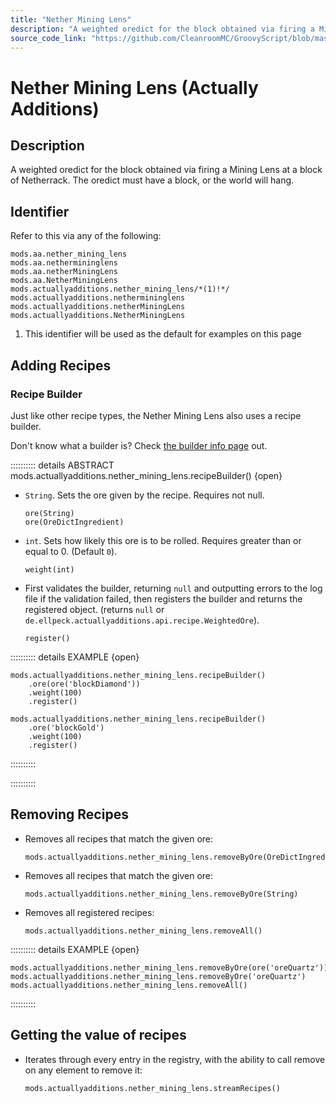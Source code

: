 ```yaml
---
title: "Nether Mining Lens"
description: "A weighted oredict for the block obtained via firing a Mining Lens at a block of Netherrack. The oredict must have a block, or the world will hang."
source_code_link: "https://github.com/CleanroomMC/GroovyScript/blob/master/src/main/java/com/cleanroommc/groovyscript/compat/mods/actuallyadditions/NetherMiningLens.java"
---
```


# Nether Mining Lens (Actually Additions)

## Description

A weighted oredict for the block obtained via firing a Mining Lens at a block of Netherrack. The oredict must have a block, or the world will hang.

## Identifier

Refer to this via any of the following:

```groovy:no-line-numbers {5}
mods.aa.nether_mining_lens
mods.aa.nethermininglens
mods.aa.netherMiningLens
mods.aa.NetherMiningLens
mods.actuallyadditions.nether_mining_lens/*(1)!*/
mods.actuallyadditions.nethermininglens
mods.actuallyadditions.netherMiningLens
mods.actuallyadditions.NetherMiningLens
```

1. This identifier will be used as the default for examples on this page

## Adding Recipes

### Recipe Builder

Just like other recipe types, the Nether Mining Lens also uses a recipe builder.

Don't know what a builder is? Check [the builder info page](../../../groovy/builder.md) out.

:::::::::: details ABSTRACT mods.actuallyadditions.nether_mining_lens.recipeBuilder() {open}
- `String`. Sets the ore given by the recipe. Requires not null.

    ```groovy:no-line-numbers
    ore(String)
    ore(OreDictIngredient)
    ```

- `int`. Sets how likely this ore is to be rolled. Requires greater than or equal to 0. (Default `0`).

    ```groovy:no-line-numbers
    weight(int)
    ```

- First validates the builder, returning `null` and outputting errors to the log file if the validation failed, then registers the builder and returns the registered object. (returns `null` or `de.ellpeck.actuallyadditions.api.recipe.WeightedOre`).

    ```groovy:no-line-numbers
    register()
    ```

:::::::::: details EXAMPLE {open}
```groovy:no-line-numbers
mods.actuallyadditions.nether_mining_lens.recipeBuilder()
    .ore(ore('blockDiamond'))
    .weight(100)
    .register()

mods.actuallyadditions.nether_mining_lens.recipeBuilder()
    .ore('blockGold')
    .weight(100)
    .register()
```

::::::::::

::::::::::

## Removing Recipes

- Removes all recipes that match the given ore:

    ```groovy:no-line-numbers
    mods.actuallyadditions.nether_mining_lens.removeByOre(OreDictIngredient)
    ```

- Removes all recipes that match the given ore:

    ```groovy:no-line-numbers
    mods.actuallyadditions.nether_mining_lens.removeByOre(String)
    ```

- Removes all registered recipes:

    ```groovy:no-line-numbers
    mods.actuallyadditions.nether_mining_lens.removeAll()
    ```

:::::::::: details EXAMPLE {open}
```groovy:no-line-numbers
mods.actuallyadditions.nether_mining_lens.removeByOre(ore('oreQuartz'))
mods.actuallyadditions.nether_mining_lens.removeByOre('oreQuartz')
mods.actuallyadditions.nether_mining_lens.removeAll()
```

::::::::::

## Getting the value of recipes

- Iterates through every entry in the registry, with the ability to call remove on any element to remove it:

    ```groovy:no-line-numbers
    mods.actuallyadditions.nether_mining_lens.streamRecipes()
    ```
